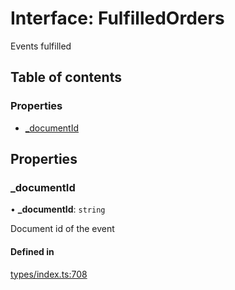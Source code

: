 # Interface: FulfilledOrders

Events fulfilled

## Table of contents

### Properties

- [\_documentId](FulfilledOrders.md#_documentid)

## Properties

### \_documentId

• **\_documentId**: `string`

Document id of the event

#### Defined in

[types/index.ts:708](https://github.com/nevermined-io/components-catalog/blob/7d4dcdd/lib/src/types/index.ts#L708)
